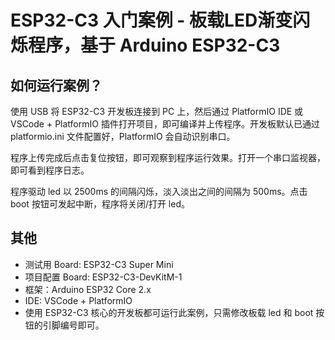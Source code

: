 # ESP32-C3 入门案例 - 板载LED渐变闪烁程序，基于 Arduino ESP32-C3

## 如何运行案例？

使用 USB 将 ESP32-C3 开发板连接到 PC 上，然后通过 PlatformIO IDE 或 VSCode + PlatformIO 插件打开项目，即可编译并上传程序。开发板默认已通过 platformio.ini 文件配置好，PlatformIO 会自动识别串口。

程序上传完成后点击复位按钮，即可观察到程序运行效果。打开一个串口监视器，即可看到程序日志。

程序驱动 led 以 2500ms 的间隔闪烁，淡入淡出之间的间隔为 500ms。点击 boot 按钮可发起中断，程序将关闭/打开 led。

## 其他

- 测试用 Board: ESP32-C3 Super Mini
- 项目配置 Board: ESP32-C3-DevKitM-1
- 框架：Arduino ESP32 Core 2.x
- IDE: VSCode + PlatformIO
- 使用 ESP32-C3 核心的开发板都可运行此案例，只需修改板载 led 和 boot 按钮的引脚编号即可。